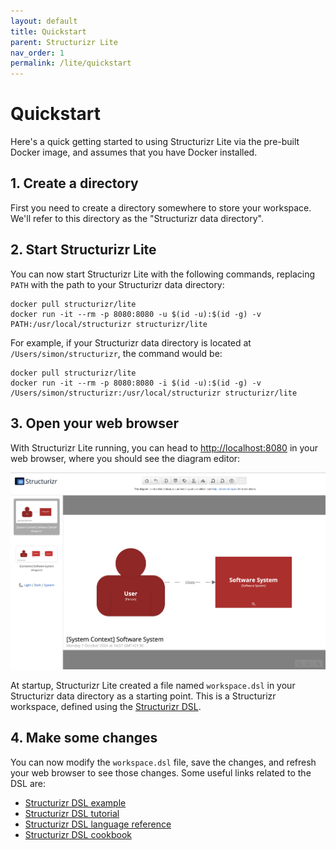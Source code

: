 ```yaml
---
layout: default
title: Quickstart
parent: Structurizr Lite
nav_order: 1
permalink: /lite/quickstart
---
```


# Quickstart

Here's a quick getting started to using Structurizr Lite via the pre-built Docker image,
and assumes that you have Docker installed.

## 1. Create a directory

First you need to create a directory somewhere to store your workspace.
We'll refer to this directory as the "Structurizr data directory".

## 2. Start Structurizr Lite

You can now start Structurizr Lite with the following commands, replacing `PATH` with the path to your Structurizr data directory:

```
docker pull structurizr/lite
docker run -it --rm -p 8080:8080 -u $(id -u):$(id -g) -v PATH:/usr/local/structurizr structurizr/lite
```

For example, if your Structurizr data directory is located at `/Users/simon/structurizr`, the command would be:

```
docker pull structurizr/lite
docker run -it --rm -p 8080:8080 -i $(id -u):$(id -g) -v /Users/simon/structurizr:/usr/local/structurizr structurizr/lite
```

## 3. Open your web browser

With Structurizr Lite running, you can head to [http://localhost:8080](http://localhost:8080) in your web browser, where
you should see the diagram editor:

![Getting started with Structurizr Lite](images/getting-started.png)

At startup, Structurizr Lite created a file named `workspace.dsl` in your Structurizr data directory as a starting point.
This is a Structurizr workspace, defined using the [Structurizr DSL](/dsl).

## 4. Make some changes

You can now modify the `workspace.dsl` file, save the changes, and refresh your web browser to see those changes.
Some useful links related to the DSL are:

- [Structurizr DSL example](/dsl/example)
- [Structurizr DSL tutorial](/dsl/tutorial)
- [Structurizr DSL language reference](/dsl/language)
- [Structurizr DSL cookbook](/dsl/cookbook)
